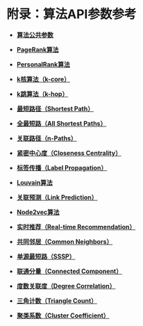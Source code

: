 # 附录：算法API参数参考<a name="ges_03_0075"></a>

-   **[算法公共参数](算法公共参数.md)**  

-   **[PageRank算法](PageRank算法.md)**  

-   **[PersonalRank算法](PersonalRank算法.md)**  

-   **[k核算法（k-core）](k核算法（k-core）.md)**  

-   **[k跳算法（k-hop）](k跳算法（k-hop）.md)**  

-   **[最短路径（Shortest Path）](最短路径（Shortest-Path）.md)**  

-   **[全最短路（All Shortest Paths）](全最短路（All-Shortest-Paths）.md)**  

-   **[关联路径（n-Paths）](关联路径（n-Paths）.md)**  

-   **[紧密中心度（Closeness Centrality）](紧密中心度（Closeness-Centrality）.md)**  

-   **[标签传播（Label Propagation）](标签传播（Label-Propagation）.md)**  

-   **[Louvain算法](Louvain算法.md)**  

-   **[关联预测（Link Prediction）](关联预测（Link-Prediction）.md)**  

-   **[Node2vec算法](Node2vec算法.md)**  

-   **[实时推荐（Real-time Recommendation）](实时推荐（Real-time-Recommendation）.md)**  

-   **[共同邻居（Common Neighbors）](共同邻居（Common-Neighbors）.md)**  

-   **[单源最短路（SSSP）](单源最短路（SSSP）.md)**  

-   **[联通分量（Connected Component）](联通分量（Connected-Component）.md)**  

-   **[度数关联度（Degree Correlation）](度数关联度（Degree-Correlation）.md)**  

-   **[三角计数（Triangle Count）](三角计数（Triangle-Count）.md)**  

-   **[聚类系数（Cluster Coefficient）](聚类系数（Cluster-Coefficient）.md)**  


